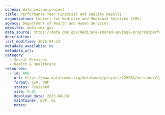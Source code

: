 ```yaml
---
schema: data_rescue_project 
title: Performance Year Financial and Quality Results
organization: Centers for Medicare and Medicaid Services (CMS)
agency: Department of Health and Human Services
websites: data.cms.gov
data_source: https://data.cms.gov/medicare-shared-savings-program/performance-year-financial-and-quality-results
description: 
last_modified: 2025-04-23
metadata_available: No
metadata_url: 
category:
  - Social Services 
  - Health & Healthcare 
resources:
  - id: 806
    url: https://www.datalumos.org/datalumos/project/225983/version/V1/view
    format: CSV, PDF
    status: Finished
    size: 0.01
    download_date: 2025-04-08
    maintainer: DRP, DL
    notes: 
---
```

